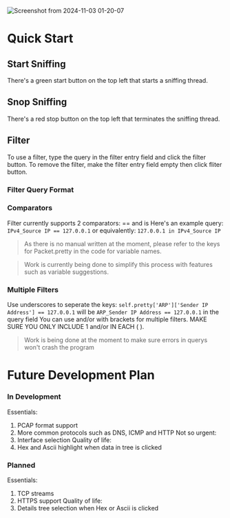 ![Screenshot from 2024-11-03 01-20-07](https://github.com/user-attachments/assets/2cb4ff3d-18b5-48b4-b576-144261d6cfcb)


# Quick Start
## Start Sniffing
There's a green start button on the top left that starts a sniffing thread.
## Snop Sniffing
There's a red stop button on the top left that terminates the sniffing thread.
## Filter
To use a filter, type the query in the filter entry field and click the filter button. To remove the filter, make the filter entry field empty then click fliter button.
### Filter Query Format
### Comparators
Filter currently supports 2 comparators: == and is
Here's an example query:
`IPv4_Source IP == 127.0.0.1`
or equivalently:
`127.0.0.1 in IPv4_Source IP`
> As there is no manual written at the moment, please refer to the keys for Packet.pretty in the code for variable names. 

> Work is currently being done to simplify this process with features such as variable suggestions.
### Multiple Filters
Use underscores to seperate the keys:
`self.pretty['ARP']['Sender IP Address'] == 127.0.0.1` will be `ARP_Sender IP Address == 127.0.0.1` in the query field
You can use and/or with brackets for multiple filters. MAKE SURE YOU ONLY INCLUDE 1 and/or IN EACH ( ).
> Work is being done at the moment to make sure errors in querys won't crash the program

# Future Development Plan
### In Development
Essentials:
1. PCAP format support
2. More common protocols such as DNS, ICMP and HTTP
Not so urgent:
1. Interface selection
Quality of life:
1. Hex and Ascii highlight when data in tree is clicked
### Planned
Essentials:
1. TCP streams
2. HTTPS support
Quality of life:
1. Details tree selection when Hex or Ascii is clicked
